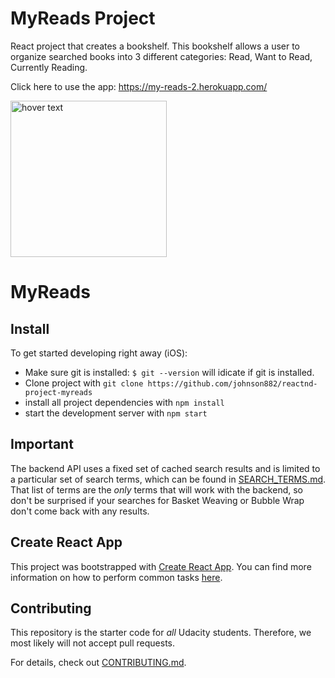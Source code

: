 # MyReads Project

React project that creates a bookshelf. This bookshelf allows a user to organize searched books into 3 different categories: Read, Want to Read, Currently Reading. 

Click here to use the app: https://my-reads-2.herokuapp.com/


<p align="center">
 
  
  <img src="https://i.ibb.co/cyRs7Vj/Screen-Shot-2019-07-15-at-12-07-25-PM.png" width="250" title="hover text"> <h1>MyReads</h1>
</p>

## Install

To get started developing right away (iOS):
* Make sure git is installed: `$ git --version` will idicate if git is installed.
* Clone project with `git clone https://github.com/johnson882/reactnd-project-myreads`
* install all project dependencies with `npm install`
* start the development server with `npm start`


## Important
The backend API uses a fixed set of cached search results and is limited to a particular set of search terms, which can be found in [SEARCH_TERMS.md](SEARCH_TERMS.md). That list of terms are the _only_ terms that will work with the backend, so don't be surprised if your searches for Basket Weaving or Bubble Wrap don't come back with any results.

## Create React App

This project was bootstrapped with [Create React App](https://github.com/facebookincubator/create-react-app). You can find more information on how to perform common tasks [here](https://github.com/facebookincubator/create-react-app/blob/master/packages/react-scripts/template/README.md).

## Contributing

This repository is the starter code for _all_ Udacity students. Therefore, we most likely will not accept pull requests.

For details, check out [CONTRIBUTING.md](CONTRIBUTING.md).
